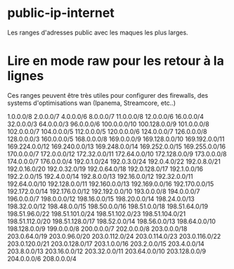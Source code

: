 # public-ip-internet
Les ranges d'adresses public avec les maques les plus larges.
# Lire en mode raw pour les retour à la lignes

Ces ranges peuvent être très utiles pour configurer des firewalls, des systems d'optimisations wan (Ipanema, Streamcore, etc..)

1.0.0.0/8
2.0.0.0/7
4.0.0.0/6
8.0.0.0/7
11.0.0.0/8
12.0.0.0/6
16.0.0.0/4
32.0.0.0/3
64.0.0.0/3
96.0.0.0/6
100.0.0.0/10
100.128.0.0/9
101.0.0.0/8
102.0.0.0/7
104.0.0.0/5
112.0.0.0/5
120.0.0.0/6
124.0.0.0/7
126.0.0.0/8
128.0.0.0/3
160.0.0.0/5
168.0.0.0/8
169.0.0.0/9
169.128.0.0/10
169.192.0.0/11
169.224.0.0/12
169.240.0.0/13
169.248.0.0/14
169.252.0.0/15
169.255.0.0/16
170.0.0.0/7
172.0.0.0/12
172.32.0.0/11
172.64.0.0/10
172.128.0.0/9
173.0.0.0/8
174.0.0.0/7
176.0.0.0/4
192.0.1.0/24
192.0.3.0/24
192.0.4.0/22
192.0.8.0/21
192.0.16.0/20
192.0.32.0/19
192.0.64.0/18
192.0.128.0/17
192.1.0.0/16
192.2.0.0/15
192.4.0.0/14
192.8.0.0/13
192.16.0.0/12
192.32.0.0/11
192.64.0.0/10
192.128.0.0/11
192.160.0.0/13
192.169.0.0/16
192.170.0.0/15
192.172.0.0/14
192.176.0.0/12
192.192.0.0/10
193.0.0.0/8
194.0.0.0/7
196.0.0.0/7
198.0.0.0/12
198.16.0.0/15
198.20.0.0/14
198.24.0.0/13
198.32.0.0/12
198.48.0.0/15
198.50.0.0/16
198.51.0.0/18
198.51.64.0/19
198.51.96.0/22
198.51.101.0/24
198.51.102.0/23
198.51.104.0/21
198.51.112.0/20
198.51.128.0/17
198.52.0.0/14
198.56.0.0/13
198.64.0.0/10
198.128.0.0/9
199.0.0.0/8
200.0.0.0/7
202.0.0.0/8
203.0.0.0/18
203.0.64.0/19
203.0.96.0/20
203.0.112.0/24
203.0.114.0/23
203.0.116.0/22
203.0.120.0/21
203.0.128.0/17
203.1.0.0/16
203.2.0.0/15
203.4.0.0/14
203.8.0.0/13
203.16.0.0/12
203.32.0.0/11
203.64.0.0/10
203.128.0.0/9
204.0.0.0/6
208.0.0.0/4
